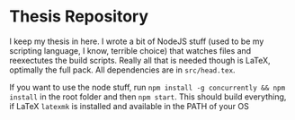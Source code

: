 # Thesis Repository
I keep my thesis in here. I wrote a bit of NodeJS stuff (used to be my scripting language, I know, terrible choice) that watches files and reexectutes the build scripts. Really all that is needed though is LaTeX, optimally the full pack. All dependencies are in `src/head.tex`. 

If you want to use the node stuff, run `npm install -g concurrently && npm install` in the root folder and then `npm start`. This should build everything, if LaTeX `latexmk` is installed and available in the PATH of your OS
